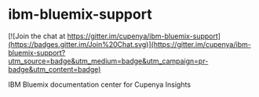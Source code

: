 # ibm-bluemix-support

[![Join the chat at https://gitter.im/cupenya/ibm-bluemix-support](https://badges.gitter.im/Join%20Chat.svg)](https://gitter.im/cupenya/ibm-bluemix-support?utm_source=badge&utm_medium=badge&utm_campaign=pr-badge&utm_content=badge)

IBM Bluemix documentation center for Cupenya Insights
